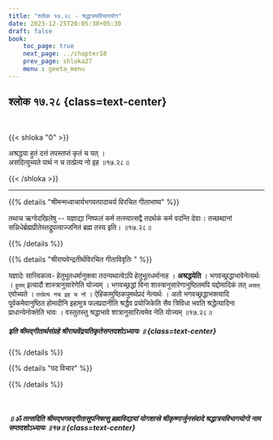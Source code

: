 ```yaml
---
title: "श्लोक १७.२८ - श्रद्धात्रयविभागयोग"
date: 2023-12-25T20:05:38+05:30
draft: false
book:
    toc_page: true
    next_page: ../chapter18
    prev_page: shloka27
    menu : geeta_menu
---
```




## श्लोक १७.२८ {class=text-center}

<br/>

{{< shloka  "0"  >}}

अश्रद्धया हुतं दत्तं तपस्तप्तं कृतं च यत् ।  
असदित्युच्यते पार्थ न च तत्प्रेत्य नो इह ॥१७.२८॥

{{< /shloka >}}

---


{{% details "श्रीमन्मध्वाचार्यभगवत्पादाचर्य विरचित  गीताभाष्य" %}}

तथाच ऋग्वेदखिलेषु -- यज्ञाद्या निष्फलं कर्म तत्स्यात्सद्वै तदर्थकं कर्म 
वदन्ति देवाः। तच्छब्दानां सन्निधेर्ब्रह्मप्रीतेस्तद्रूपत्वाज्जनितं ब्रह्म 
तस्य इति। ॥१७.२८॥

{{% /details %}}



{{% details "श्रीराघवेन्द्रतीर्थविरचित गीताविवृतिः " %}}

यज्ञादेः सात्त्विकत्व- हेतुभूतधर्मानुक्त्वा तदन्यथात्वेऽपि 
हेतुभूतधर्मानाह । **अश्रद्धयेति** । भगवच्छ्रद्धाभावेनेत्यर्थः । 
`हुतम्` इत्यादौ शास्त्रानुसारेणेति योज्यम्‌ ।
भगवच्छ्रद्धां विना शास्त्रानुसारेणानुष्ठितमपि यद्दोमादिकं 
तत् `असत्` एवोच्यते । `तत्प्रेत्य नच इह च नो` । 
ऐहिकामुष्ठिकपुमर्थप्रदं नेत्यर्थः । अतो भगवच्छ्रद्धाभक्त्यादि 
पूर्वकमेवानुष्ठित होमादीनि इहामुत्र फलप्रदानीति श्रद्धैव 
प्रयोजिकेति सैव त्रिविधा भवति श्रद्धेेत्यादिना प्राधान्येनोक्तेति 
भावः । वस्तुतस्तु  श्रद्धाभावे शात्रानुसारित्वमेव नेति 
योज्यम्‌ ॥१७.२८॥

##### इति श्रीमद्गीतार्थसंग्रहे श्रीराघवेंद्रयतिकृतेसप्तदशोऽध्यायः ॥  {class=text-center}

{{% /details %}}



{{% details "पद विचार" %}}


{{% /details %}}

<br/>

#####  ॥ ॐ तत्सदिति श्रीमद्भगवद्गीतासूपनिषत्सु ब्रह्मविद्यायां योगशास्रे श्रीकृष्णार्जुनसंवादे श्रद्धात्रयविभागयोगो नाम सप्तदशोऽध्यायः ॥१७॥  {class=text-center}